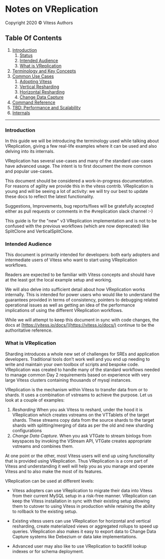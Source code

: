 # Notes on VReplication

Copyright 2020 &copy; Vitess Authors


## Table Of Contents
1. [Introduction](#)
    1. [Status](#introduction)
    1. [Intended Audience](#intended-audience)
    1. [What is VReplication](#what-is-vreplication)
1. [Terminology and Key Concepts](./misc/concepts.md)
1. [Common Use Cases](./common-use-cases.md)
    1. [Adopting Vitess](./use-cases/adopting-vitess.md)
    1. [Vertical Resharding](./use-cases/vertical-resharding.md)
    1. [Horizontal Resharding](./use-cases/horizontal-resharding.md)
    1. [Change Data Capture](./use-cases/change-data-capture.md)
1. [Command Reference](./misc/commands.md)
1. [TBD: Performance and Scalability](./misc/scalability.md)
1. [Internals](./misc/internals.md)

---
### Introduction

In this guide we will be introducing the terminology used while talking about VReplication, giving a few real-life examples where it can be used and also delving into its internals.

VReplication has several use-cases and many of the standard use-cases have advanced usage. The intent is to
first document the more common and popular use-cases.

This document should be considered a work-in-progress documentation. For reasons of agility we provide
this in the vitess contrib. VReplication is young and will be seeing a lot of activity: we will
try our best to update these docs to reflect the latest functionality.

Suggestions, Improvements, bug reports/fixes will be gratefully accepted either as pull requests or comments
in the #vreplication slack channel :-)

This guide is for the "new" v3 VReplication implementation and is not to be confused with the previous workflows (which are
  now deprecated) like SplitClone and VerticalSplitClone.

### Intended Audience

This document is primarily intended for developers: both early adopters and intermediate users of Vitess who want to start using VReplication workflows.

Readers are expected to be familiar with Vitess concepts and should have at the least got the local example setup and working.

We will also delve into sufficient detail about how VReplication works internally. This is intended for power users who would like to understand the guarantees provided in terms of consistency, pointers to debugging related operational issues as well as getting an idea of the performance implications of using the different VReplication workflows.

While we will attempt to keep this document in sync with code changes, the docs at [https://vitess.io/docs/](https://vitess.io/docs/) continue to be the authoritative reference.

### What is VReplication

Sharding introduces a whole new set of challenges for SREs and application developers. Traditional tools don’t work well and you end up needing to write and maintain your own toolbox of scripts and bespoke code. VReplication was created to handle many of the standard workflows needed to manage common Day 2 requirements based on experience with very large Vitess clusters containing thousands of mysql instances.

VReplication is the mechanism within Vitess to transfer data from or to shards. It uses a combination of vstreams to achieve the purpose. Let us look at a couple of examples:

1. _Resharding_ When you ask Vitess to reshard, under the hood it is VReplication which creates vstreams on the VTTablets of the target shards. These streams copy data from the source shards to the target shards with splitting/merging of data as per the old and new sharding configurations
2. _Change Data Capture_. When you ask VTGate to stream binlogs from keyspaces by invoking the VStream API, VTGate creates appropriate vstreams and combines them.

At one point or the other, most Vitess users will end up using functionality that is provided using VReplication. Thus VReplication is a core part of Vitess and understanding it well will help you as you manage and operate Vitess and to also make the most of its features.

VReplication can be used at different levels:

* Vitess adopters can use VReplication to migrate their data into Vitess from their current MySQL setup
in a risk-free manner.
VReplication can keep the Vitess installation in sync with their existing setup allowing them to cutover to using Vitess in production
while retaining the ability to rollback to the existing setup.  

* Existing vitess users can use VReplication for horizontal and vertical resharding, create materialized
views or aggregated rollups to speed up queries. VReplication also makes it easy to export data to
Change Data Capture systems like Debezium or data lake implementations.

* Advanced user may also like to use VReplication to backfill lookup indexes or for schema deployment.

